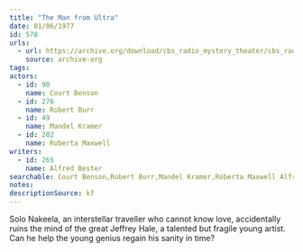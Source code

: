 ```yaml
---
title: "The Man from Ultra"
date: 01/06/1977
id: 578
urls: 
  - url: https://archive.org/download/cbs_radio_mystery_theater/cbs_radio_mystery_theater-0551-0600.zip/cbs_radio_mystery_theater-0551-0600%2Fcbsrmt_0578_the_man_from_ultra.mp3
    source: archive-org
tags: 
actors:  
  - id: 90
    name: Court Benson  
  - id: 276
    name: Robert Burr  
  - id: 49
    name: Mandel Kramer  
  - id: 202
    name: Roberta Maxwell
writers:  
  - id: 265
    name: Alfred Bester
searchable: Court Benson,Robert Burr,Mandel Kramer,Roberta Maxwell Alfred Bester
notes: 
descriptionSource: kf
---
```

Solo Nakeela, an interstellar traveller who cannot know love, accidentally ruins the mind of the great Jeffrey Hale, a talented but fragile young artist. Can he help the young genius regain his sanity in time?